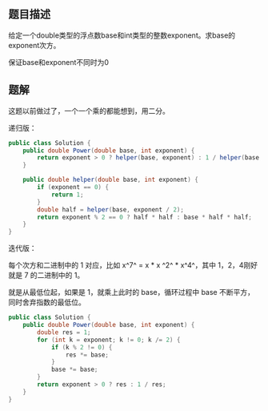 ## 题目描述

给定一个double类型的浮点数base和int类型的整数exponent。求base的exponent次方。

保证base和exponent不同时为0



## 题解

这题以前做过了，一个一个乘的都能想到，用二分。

递归版：

```java
public class Solution {
    public double Power(double base, int exponent) {
        return exponent > 0 ? helper(base, exponent) : 1 / helper(base, exponent);
    }

    public double helper(double base, int exponent) {
        if (exponent == 0) {
            return 1;
        }
        double half = helper(base, exponent / 2);
        return exponent % 2 == 0 ? half * half : base * half * half;
    }
}
```

迭代版：

每个次方和二进制中的 1 对应，比如 x^7^ = x * x ^2^ * x^4^，其中 1，2，4刚好就是 7 的二进制中的 1。

就是从最低位起，如果是 1，就乘上此时的 base，循环过程中 base 不断平方，同时舍弃指数的最低位。

```java
public class Solution {
    public double Power(double base, int exponent) {
        double res = 1;
        for (int k = exponent; k != 0; k /= 2) {
            if (k % 2 != 0) {
                res *= base;
            }
            base *= base;
        }
        return exponent > 0 ? res : 1 / res;
    }
}
```

